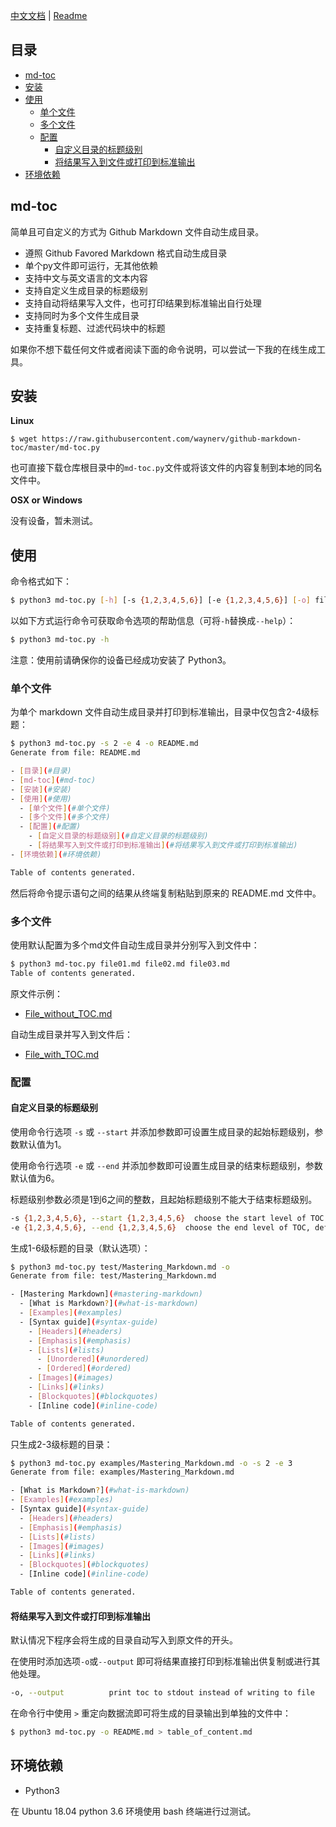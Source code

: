 [中文文档](<https://github.com/waynerv/github-markdown-toc/blob/master/README.md>) | [Readme](<https://github.com/waynerv/github-markdown-toc/blob/master/README_.md>)

## 目录

  - [md-toc](#md-toc)
  - [安装](#安装)
  - [使用](#使用)
    - [单个文件](#单个文件)
    - [多个文件](#多个文件)
    - [配置](#配置)
      - [自定义目录的标题级别](#自定义目录的标题级别)
      - [将结果写入到文件或打印到标准输出](#将结果写入到文件或打印到标准输出)
  - [环境依赖](#环境依赖)

## md-toc

简单且可自定义的方式为 Github Markdown 文件自动生成目录。

- 遵照 Github Favored Markdown 格式自动生成目录
- 单个py文件即可运行，无其他依赖
- 支持中文与英文语言的文本内容
- 支持自定义生成目录的标题级别
- 支持自动将结果写入文件，也可打印结果到标准输出自行处理
- 支持同时为多个文件生成目录
- 支持重复标题、过滤代码块中的标题

如果你不想下载任何文件或者阅读下面的命令说明，可以尝试一下我的在线生成工具。

## 安装

**Linux**

```
$ wget https://raw.githubusercontent.com/waynerv/github-markdown-toc/master/md-toc.py
```

也可直接下载仓库根目录中的`md-toc.py`文件或将该文件的内容复制到本地的同名文件中。

**OSX or Windows**

没有设备，暂未测试。

## 使用

命令格式如下：

```bash
$ python3 md-toc.py [-h] [-s {1,2,3,4,5,6}] [-e {1,2,3,4,5,6}] [-o] file [file ...]
```

以如下方式运行命令可获取命令选项的帮助信息（可将`-h`替换成`--help`）：

```bash
$ python3 md-toc.py -h
```

注意：使用前请确保你的设备已经成功安装了 Python3。

### 单个文件

为单个 markdown 文件自动生成目录并打印到标准输出，目录中仅包含2-4级标题：

```bash
$ python3 md-toc.py -s 2 -e 4 -o README.md
Generate from file: README.md

- [目录](#目录)
- [md-toc](#md-toc)
- [安装](#安装)
- [使用](#使用)
  - [单个文件](#单个文件)
  - [多个文件](#多个文件)
  - [配置](#配置)
    - [自定义目录的标题级别](#自定义目录的标题级别)
    - [将结果写入到文件或打印到标准输出](#将结果写入到文件或打印到标准输出)
- [环境依赖](#环境依赖)

Table of contents generated.
```

然后将命令提示语句之间的结果从终端复制粘贴到原来的 README.md 文件中。

### 多个文件

使用默认配置为多个md文件自动生成目录并分别写入到文件中：

```bash
$ python3 md-toc.py file01.md file02.md file03.md
Table of contents generated.
```

原文件示例：

- [File_without_TOC.md](https://github.com/waynerv/github-markdown-toc/blob/master/examples/File_without_TOC.md)

自动生成目录并写入到文件后：

- [File_with_TOC.md](https://github.com/waynerv/github-markdown-toc/blob/master/examples/File_with_TOC.md)

### 配置

#### 自定义目录的标题级别

使用命令行选项 `-s` 或 `--start` 并添加参数即可设置生成目录的起始标题级别，参数默认值为1。

使用命令行选项 `-e` 或 `--end` 并添加参数即可设置生成目录的结束标题级别，参数默认值为6。

标题级别参数必须是1到6之间的整数，且起始标题级别不能大于结束标题级别。

```bash
-s {1,2,3,4,5,6}, --start {1,2,3,4,5,6}  choose the start level of TOC, default value is 1
-e {1,2,3,4,5,6}, --end {1,2,3,4,5,6}  choose the end level of TOC, default value is 6
```

生成1-6级标题的目录（默认选项）：

```bash
$ python3 md-toc.py test/Mastering_Markdown.md -o
Generate from file: test/Mastering_Markdown.md

- [Mastering Markdown](#mastering-markdown)
  - [What is Markdown?](#what-is-markdown)
  - [Examples](#examples)
  - [Syntax guide](#syntax-guide)
    - [Headers](#headers)
    - [Emphasis](#emphasis)
    - [Lists](#lists)
      - [Unordered](#unordered)
      - [Ordered](#ordered)
    - [Images](#images)
    - [Links](#links)
    - [Blockquotes](#blockquotes)
    - [Inline code](#inline-code)

Table of contents generated.
```

只生成2-3级标题的目录：

```bash
$ python3 md-toc.py examples/Mastering_Markdown.md -o -s 2 -e 3
Generate from file: examples/Mastering_Markdown.md

- [What is Markdown?](#what-is-markdown)
- [Examples](#examples)
- [Syntax guide](#syntax-guide)
  - [Headers](#headers)
  - [Emphasis](#emphasis)
  - [Lists](#lists)
  - [Images](#images)
  - [Links](#links)
  - [Blockquotes](#blockquotes)
  - [Inline code](#inline-code)

Table of contents generated.
```

#### 将结果写入到文件或打印到标准输出

默认情况下程序会将生成的目录自动写入到原文件的开头。

在使用时添加选项`-o`或`--output` 即可将结果直接打印到标准输出供复制或进行其他处理。

```bash
-o, --output          print toc to stdout instead of writing to file
```

在命令行中使用 `>` 重定向数据流即可将生成的目录输出到单独的文件中：

```bash
$ python3 md-toc.py -o README.md > table_of_content.md
```

## 环境依赖

- Python3

在 Ubuntu 18.04 python 3.6 环境使用 bash 终端进行过测试。
